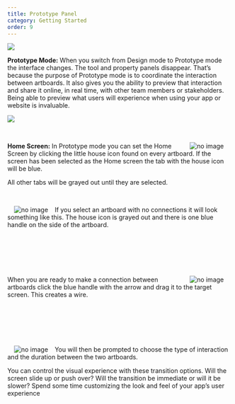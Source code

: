 ```yaml
---
title: Prototype Panel
category: Getting Started
order: 9
---
```


![](https://iwilfried.github.io/Adobe-XD-eBook/images/XD-Prototype-01.png)

**Prototype Mode:** When you switch from Design mode to Prototype mode the interface changes. The tool and property panels disappear. That’s because the purpose of Prototype mode is to coordinate the interaction between artboards. 
It also gives you the ability to preview that interaction and share it online, in real time, with other team members or stakeholders. Being able to preview what users will experience when using your app or website is invaluable.   

![](https://iwilfried.github.io/Adobe-XD-eBook/images/XD-Prototype-02.png)

&nbsp;  

<img style="padding: 0px 15px; float: right" src="https://iwilfried.github.io/Adobe-XD-eBook/images/XD-Prototype-03.png" alt="no image" />**Home Screen:** In Prototype mode you can set the Home Screen by clicking the little house icon found on every artboard. If the screen has been selected as the Home screen the tab with the house icon will be blue.  

All other tabs will be grayed out until they are selected.

&nbsp;  

<img style="padding: 0px 15px; float: left" src="https://iwilfried.github.io/Adobe-XD-eBook/images/XD-Prototype-04.png" alt="no image" />If you select an artboard with no connections it will look something like this. The house icon is grayed out and there is one blue handle on the side of the artboard.

&nbsp;  

&nbsp;  

&nbsp;  

<img style="padding: 0px 15px; float: right" src="https://iwilfried.github.io/Adobe-XD-eBook/images/XD-Prototype-05.png" alt="no image"/>When you are ready to make a connection between artboards click the blue handle with the arrow and drag it to the target screen. This creates a wire.
 
&nbsp;  

&nbsp;  

&nbsp;  

<img style="padding: 0px 15px; float: left" src="https://iwilfried.github.io/Adobe-XD-eBook/images/XD-Prototype-06.png" alt="no image"/>You will then be prompted to choose the type of interaction and the duration between the two artboards.

You can control the visual experience with these transition options. Will the screen slide up or push over? Will the transition be immediate or will it be slower?  Spend some time customizing the look and feel of your app’s user experience